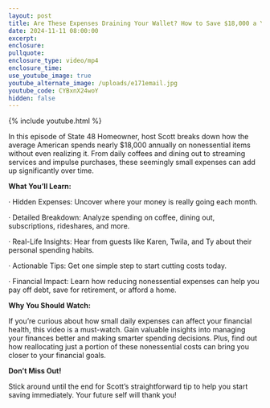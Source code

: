 ```yaml
---
layout: post
title: Are These Expenses Draining Your Wallet? How to Save $18,000 a Year!
date: 2024-11-11 08:00:00
excerpt:
enclosure:
pullquote:
enclosure_type: video/mp4
enclosure_time:
use_youtube_image: true
youtube_alternate_image: /uploads/e171email.jpg
youtube_code: CYBxnX24woY
hidden: false
---
```

{% include youtube.html %}

In this episode of State 48 Homeowner, host Scott breaks down how the average American spends nearly $18,000 annually on nonessential items without even realizing it. From daily coffees and dining out to streaming services and impulse purchases, these seemingly small expenses can add up significantly over time.

**What You’ll Learn:**

· Hidden Expenses: Uncover where your money is really going each month.

· Detailed Breakdown: Analyze spending on coffee, dining out, subscriptions, rideshares, and more.

· Real-Life Insights: Hear from guests like Karen, Twila, and Ty about their personal spending habits.

· Actionable Tips: Get one simple step to start cutting costs today.

· Financial Impact: Learn how reducing nonessential expenses can help you pay off debt, save for retirement, or afford a home.

**Why You Should Watch:**

If you’re curious about how small daily expenses can affect your financial health, this video is a must-watch. Gain valuable insights into managing your finances better and making smarter spending decisions. Plus, find out how reallocating just a portion of these nonessential costs can bring you closer to your financial goals.

**Don’t Miss Out!**

Stick around until the end for Scott’s straightforward tip to help you start saving immediately. Your future self will thank you!